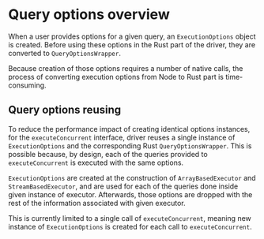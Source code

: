 # Query options overview

When a user provides options for a given query, an ``ExecutionOptions`` object is created.
Before using these options in the Rust part of the driver, they are converted to ``QueryOptionsWrapper``.

Because creation of those options requires a number of native calls,
the process of converting execution options from Node to Rust part is time-consuming.

## Query options reusing

To reduce the performance impact of creating identical options instances,
for the ``executeConcurrent`` interface, driver reuses a single instance of ``ExecutionOptions``
and the corresponding Rust ``QueryOptionsWrapper``. This is possible because, by design,
each of the queries provided to ``executeConcurrent`` is executed with the same options.

``ExecutionOptions`` are created at the construction of ``ArrayBasedExecutor`` and ``StreamBasedExecutor``,
and are used for each of the queries done inside given instance of executor. Afterwards, those options
are dropped with the rest of the information associated with given executor.

This is currently limited to a single call of ``executeConcurrent``,
meaning new instance of ``ExecutionOptions`` is created for each call to ``executeConcurrent``.
